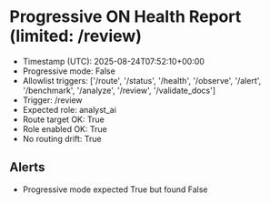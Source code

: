 # Progressive ON Health Report (limited: /review)

- Timestamp (UTC): 2025-08-24T07:52:10+00:00
- Progressive mode: False
- Allowlist triggers: ['/route', '/status', '/health', '/observe', '/alert', '/benchmark', '/analyze', '/review', '/validate_docs']
- Trigger: /review
- Expected role: analyst_ai
- Route target OK: True
- Role enabled OK: True
- No routing drift: True

## Alerts
- Progressive mode expected True but found False
